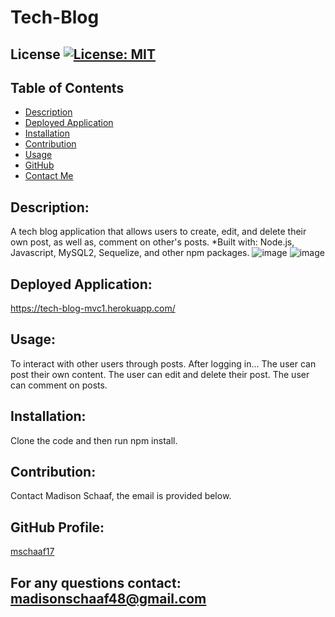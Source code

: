 # Tech-Blog
## License [![License: MIT](https://img.shields.io/badge/License-MIT-yellow.svg)](https://opensource.org/licenses/MIT)
## Table of Contents
* [Description](#description)
* [Deployed Application](#deployed-application)
* [Installation](#installation)
* [Contribution](#contribution)
* [Usage](#usage)
* [GitHub](#github-profile)
* [Contact Me](#for-any-questions-contact)

## Description:
A tech blog application that allows users to create, edit, and delete their own post, as well as, comment on other's posts. 
*Built with: Node.js, Javascript, MySQL2, Sequelize, and other npm packages.
![image](https://user-images.githubusercontent.com/97362296/164944256-ecab3131-5e57-4fa0-a752-531111c1ff14.png)
![image](https://user-images.githubusercontent.com/97362296/164944280-0353a1da-c721-48db-b655-cd03fefe2096.png)


## Deployed Application:
https://tech-blog-mvc1.herokuapp.com/


## Usage:
To interact with other users through posts. 
After logging in...
The user can post their own content. 
The user can edit and delete their post.
The user can comment on posts.

## Installation:
Clone the code and then run npm install. 

## Contribution:
Contact Madison Schaaf, the email is provided below.

## GitHub Profile:
[mschaaf17](https://github.com/mschaaf17)
## For any questions contact: madisonschaaf48@gmail.com
